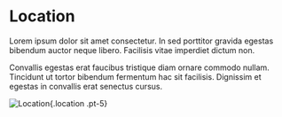 # Location

Lorem ipsum dolor sit amet consectetur. In sed porttitor gravida egestas bibendum auctor neque libero. Facilisis vitae imperdiet dictum non.

Convallis egestas erat faucibus tristique diam ornare commodo nullam. Tincidunt ut tortor bibendum fermentum hac sit facilisis. Dignissim et egestas in convallis erat senectus cursus.

![Location](/img/location.png){.location .pt-5}
